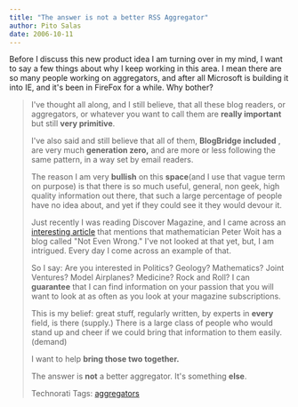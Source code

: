 ```yaml
---
title: "The answer is not a better RSS Aggregator"
author: Pito Salas
date: 2006-10-11
---
```




Before I discuss this new product idea I am turning over in my mind, I want to
say a few things about why I keep working in this area. I mean there are so
many people working on aggregators, and after all Microsoft is building it
into IE, and it's been in FireFox for a while. Why bother?

>
> I've thought all along, and I still believe, that all these blog readers, or
> aggregators, or whatever you want to call them are **really important** but
> still **very primitive**.
>
> I've also said and still believe that all of them, **BlogBridge included** ,
> are very much **generation zero,** and are more or less following the same
> pattern, in a way set by email readers.
>
> The reason I am very **bullish** on this **space**(and I use that vague term
> on purpose) is that there is so much useful, general, non geek, high quality
> information out there, that such a large percentage of people have no idea
> about, and yet if they could see it they would devour it.
>
> Just recently I was reading Discover Magazine, and I came across an
> [interesting
> article](<http://www.discover.com/issues/feb-06/departments/dialogue-woit/>)
> that mentions that mathematician Peter Woit has a blog called "Not Even
> Wrong." I've not looked at that yet, but, I am intrigued. Every day I come
> across an example of that.
>
> So I say: Are you interested in Politics? Geology? Mathematics? Joint
> Ventures? Model Airplanes? Medicine? Rock and Roll? I can **guarantee** that
> I can find information on your passion that you will want to look at as
> often as you look at your magazine subscriptions.
>
> This is my belief: great stuff, regularly written, by experts in **every**
> field, is there (supply.) There is a large class of people who would stand
> up and cheer if we could bring that information to them easily. (demand)
>
> I want to help **bring those two together.**
>
> The answer is **not** a better aggregator. It's something **else**.
>
> Technorati Tags: [aggregators](<http://www.technorati.com/tag/aggregators>)


